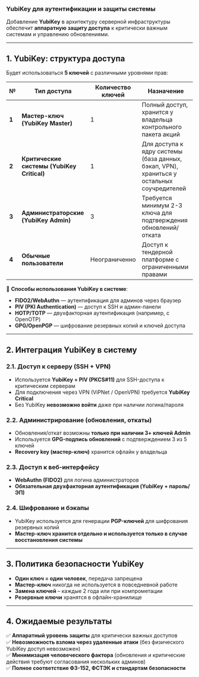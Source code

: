 ### **YubiKey для аутентификации и защиты системы**  

Добавление **YubiKey** в архитектуру серверной инфраструктуры обеспечит **аппаратную защиту доступа** к критически важным системам и управлению обновлениями.  

---

## **1. YubiKey: структура доступа**  
Будет использоваться **5 ключей** с различными уровнями прав:  

| **№** | **Тип доступа**               | **Количество ключей** | **Назначение** |
|------|------------------------------|----------------------|---------------|
| **1** | **Мастер-ключ (YubiKey Master)**  | 1 | Полный доступ, хранится у владельца контрольного пакета акций |
| **2** | **Критические системы (YubiKey Critical)** | 1 | Для доступа к ядру системы (база данных, бэкап, VPN), храниться у остальных соучредителей |
| **3** | **Администраторские (YubiKey Admin)** | 3 | Требуется минимум 2-3 ключа для подтверждения обновлений/отката |
| **4** | **Обычные пользователи** | Неограниченно | Доступ к тендерной платформе с ограниченными правами |

🔐 **Способы использования YubiKey в системе**:  
- **FIDO2/WebAuthn** — аутентификация для админов через браузер  
- **PIV (PKI Authentication)** — доступ к SSH и админ-панели  
- **HOTP/TOTP** — двухфакторная аутентификация (например, с OpenOTP)  
- **GPG/OpenPGP** — шифрование резервных копий и ключей доступа  

---

## **2. Интеграция YubiKey в систему**
### **2.1. Доступ к серверу (SSH + VPN)**
- Используется **YubiKey + PIV (PKCS#11)** для SSH-доступа к критическим серверам  
- Для подключения через VPN (ViPNet / OpenVPN) требуется **YubiKey Critical**  
- Без YubiKey **невозможно войти** даже при наличии логина/пароля  

### **2.2. Администрирование (обновления, откаты)**
- Обновления/откат возможны **только при наличии 3+ ключей Admin**  
- Используется **GPG-подпись обновлений** с подтверждением 3 из 5 ключей  
- **Recovery key (мастер-ключ)** хранится офлайн у владельца  

### **2.3. Доступ к веб-интерфейсу**
- **WebAuthn (FIDO2)** для логина администраторов  
- **Обязательная двухфакторная аутентификация (YubiKey + пароль/ЭП)**  

### **2.4. Шифрование и бэкапы**
- YubiKey используется для генерации **PGP-ключей** для шифрования резервных копий  
- **Мастер-ключ хранится отдельно и используется только в случае восстановления системы**  

---

## **3. Политика безопасности YubiKey**
- **Один ключ = один человек**, передача запрещена  
- **Мастер-ключ** никогда не используется в повседневной работе  
- **Замена ключей** – каждые 2 года или при компрометации  
- **Резервные ключи** хранятся в офлайн-хранилище  

---

## **4. Ожидаемые результаты**
✅ **Аппаратный уровень защиты** для критически важных доступов  
✅ **Невозможность взлома через удаленные атаки** (без физического YubiKey доступ невозможен)  
✅ **Минимизация человеческого фактора** (обновления и критические действия требуют согласования нескольких админов)  
✅ **Полное соответствие ФЗ-152, ФСТЭК и стандартам безопасности**  
